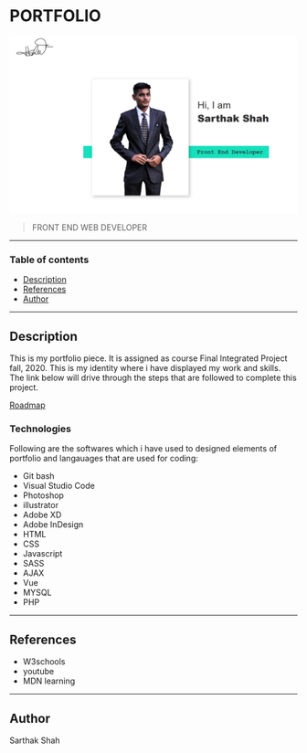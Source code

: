 # PORTFOLIO

![project image](images/readme.png)

> FRONT END WEB DEVELOPER
---
### Table of contents

- [Description](#description)
- [References](#references)
- [Author](#author)

---

## Description

This is my portfolio piece. It is assigned as course Final Integrated Project fall, 2020. This is my identity where i have displayed my work and skills. The link below will drive through the steps that are followed to complete this project.  

[Roadmap](https://docs.google.com/document/d/1YL0Rwm_6ZIpF-uMk887ElBv_TaUnrZ1gJTBQC7985Xc/edit)

### Technologies 

Following are the softwares which i have used to designed elements of portfolio and langauages that are used for coding:

- Git bash
- Visual Studio Code
- Photoshop
- illustrator
- Adobe XD
- Adobe InDesign
- HTML
- CSS
- Javascript
- SASS
- AJAX
- Vue
- MYSQL
- PHP

---

## References
- W3schools
- youtube
- MDN learning

---

## Author

Sarthak Shah





